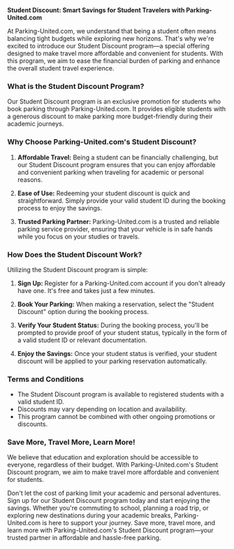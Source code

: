 **Student Discount: Smart Savings for Student Travelers with Parking-United.com**

At Parking-United.com, we understand that being a student often means balancing tight budgets while exploring new horizons. That's why we're excited to introduce our Student Discount program—a special offering designed to make travel more affordable and convenient for students. With this program, we aim to ease the financial burden of parking and enhance the overall student travel experience.

### **What is the Student Discount Program?**

Our Student Discount program is an exclusive promotion for students who book parking through Parking-United.com. It provides eligible students with a generous discount to make parking more budget-friendly during their academic journeys.

### **Why Choose Parking-United.com's Student Discount?**

1. **Affordable Travel:** Being a student can be financially challenging, but our Student Discount program ensures that you can enjoy affordable and convenient parking when traveling for academic or personal reasons.

2. **Ease of Use:** Redeeming your student discount is quick and straightforward. Simply provide your valid student ID during the booking process to enjoy the savings.

3. **Trusted Parking Partner:** Parking-United.com is a trusted and reliable parking service provider, ensuring that your vehicle is in safe hands while you focus on your studies or travels.

### **How Does the Student Discount Work?**

Utilizing the Student Discount program is simple:

1. **Sign Up:** Register for a Parking-United.com account if you don't already have one. It's free and takes just a few minutes.

2. **Book Your Parking:** When making a reservation, select the "Student Discount" option during the booking process.

3. **Verify Your Student Status:** During the booking process, you'll be prompted to provide proof of your student status, typically in the form of a valid student ID or relevant documentation.

4. **Enjoy the Savings:** Once your student status is verified, your student discount will be applied to your parking reservation automatically.

### **Terms and Conditions**

- The Student Discount program is available to registered students with a valid student ID.
- Discounts may vary depending on location and availability.
- This program cannot be combined with other ongoing promotions or discounts.

### **Save More, Travel More, Learn More!**

We believe that education and exploration should be accessible to everyone, regardless of their budget. With Parking-United.com's Student Discount program, we aim to make travel more affordable and convenient for students.

Don't let the cost of parking limit your academic and personal adventures. Sign up for our Student Discount program today and start enjoying the savings. Whether you're commuting to school, planning a road trip, or exploring new destinations during your academic breaks, Parking-United.com is here to support your journey. Save more, travel more, and learn more with Parking-United.com's Student Discount program—your trusted partner in affordable and hassle-free parking.
